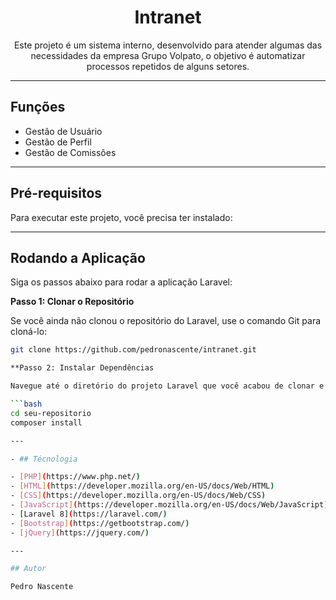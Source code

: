 # <h1 align="center">Intranet</h1>

<p align="center">Este projeto é um sistema interno, desenvolvido para atender algumas das necessidades da empresa Grupo Volpato, o objetivo é automatizar processos repetidos de alguns setores.</p>

---

## Funções

- Gestão de Usuário
- Gestão de Perfil
- Gestão de Comissões

---

## Pré-requisitos

Para executar este projeto, você precisa ter instalado:



---

## Rodando a Aplicação

Siga os passos abaixo para rodar a aplicação Laravel:

**Passo 1: Clonar o Repositório**

Se você ainda não clonou o repositório do Laravel, use o comando Git para cloná-lo:

```bash
git clone https://github.com/pedronascente/intranet.git

**Passo 2: Instalar Dependências

Navegue até o diretório do projeto Laravel que você acabou de clonar e instale as dependências do Composer:

```bash
cd seu-repositorio
composer install

---

- ## Técnologia

- [PHP](https://www.php.net/)
- [HTML](https://developer.mozilla.org/en-US/docs/Web/HTML)
- [CSS](https://developer.mozilla.org/en-US/docs/Web/CSS)
- [JavaScript](https://developer.mozilla.org/en-US/docs/Web/JavaScript)
- [Laravel 8](https://laravel.com/)
- [Bootstrap](https://getbootstrap.com/)
- [jQuery](https://jquery.com/)

---

## Autor

Pedro Nascente

